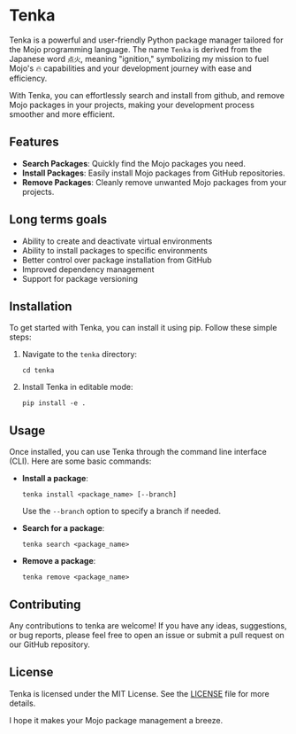 # Tenka

Tenka is a powerful and user-friendly Python package manager tailored for the Mojo programming language. The name `Tenka` is derived from the Japanese word `点火`, meaning "ignition," symbolizing my mission to fuel Mojo's 🔥 capabilities and your development journey with ease and efficiency.

With Tenka, you can effortlessly search and install from github, and remove Mojo packages in your projects, making your development process smoother and more efficient. 

## Features

- **Search Packages**: Quickly find the Mojo packages you need.
- **Install Packages**: Easily install Mojo packages from GitHub repositories.
- **Remove Packages**: Cleanly remove unwanted Mojo packages from your projects.

## Long terms goals
- Ability to create and deactivate virtual environments
- Ability to install packages to specific environments
- Better control over package installation from GitHub
- Improved dependency management
- Support for package versioning

## Installation

To get started with Tenka, you can install it using pip. Follow these simple steps:

1. Navigate to the `tenka` directory:
    ```
    cd tenka
    ```
2. Install Tenka in editable mode:
    ```
    pip install -e .
    ```

## Usage

Once installed, you can use Tenka through the command line interface (CLI). Here are some basic commands:

- **Install a package**:
    ```
    tenka install <package_name> [--branch]
    ```
    Use the `--branch` option to specify a branch if needed.

- **Search for a package**:
    ```
    tenka search <package_name>
    ```

- **Remove a package**:
    ```
    tenka remove <package_name>
    ```

## Contributing

Any contributions to tenka are welcome! If you have any ideas, suggestions, or bug reports, please feel free to open an issue or submit a pull request on our GitHub repository.

## License

Tenka is licensed under the MIT License. See the [LICENSE](LICENSE) file for more details.

I hope it makes your Mojo package management a breeze.
